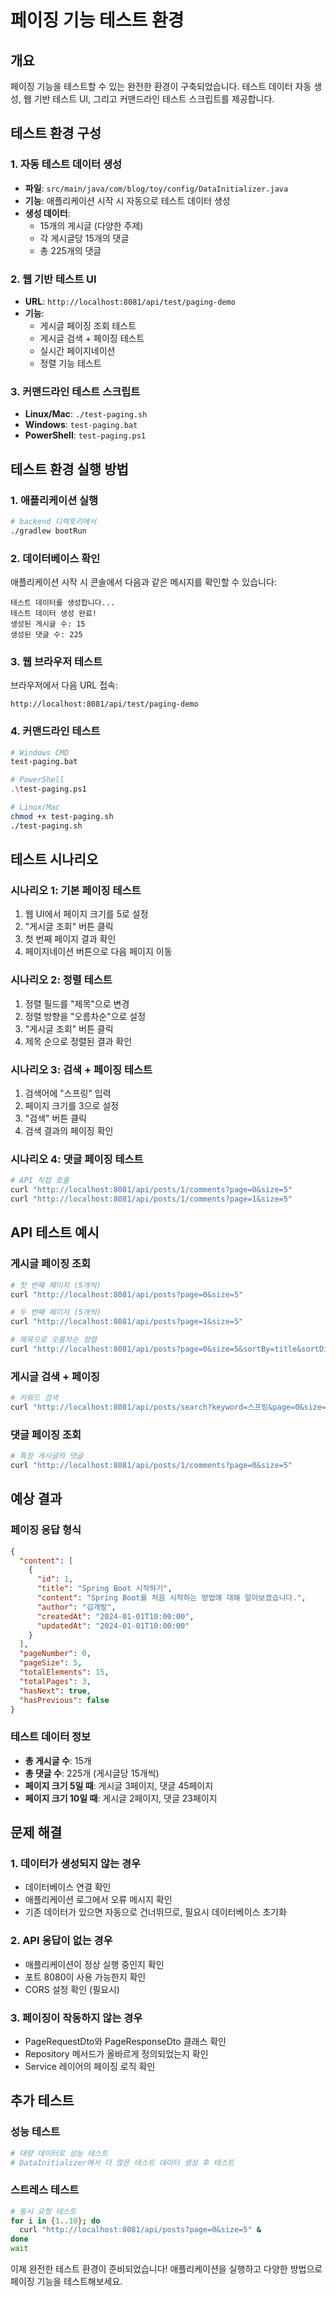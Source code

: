 # 페이징 기능 테스트 환경

## 개요
페이징 기능을 테스트할 수 있는 완전한 환경이 구축되었습니다. 테스트 데이터 자동 생성, 웹 기반 테스트 UI, 그리고 커맨드라인 테스트 스크립트를 제공합니다.

## 테스트 환경 구성

### 1. 자동 테스트 데이터 생성
- **파일**: `src/main/java/com/blog/toy/config/DataInitializer.java`
- **기능**: 애플리케이션 시작 시 자동으로 테스트 데이터 생성
- **생성 데이터**:
  - 15개의 게시글 (다양한 주제)
  - 각 게시글당 15개의 댓글
  - 총 225개의 댓글

### 2. 웹 기반 테스트 UI
- **URL**: `http://localhost:8081/api/test/paging-demo`
- **기능**: 
  - 게시글 페이징 조회 테스트
  - 게시글 검색 + 페이징 테스트
  - 실시간 페이지네이션
  - 정렬 기능 테스트

### 3. 커맨드라인 테스트 스크립트
- **Linux/Mac**: `./test-paging.sh`
- **Windows**: `test-paging.bat`
- **PowerShell**: `test-paging.ps1`

## 테스트 환경 실행 방법

### 1. 애플리케이션 실행
```bash
# backend 디렉토리에서
./gradlew bootRun
```

### 2. 데이터베이스 확인
애플리케이션 시작 시 콘솔에서 다음과 같은 메시지를 확인할 수 있습니다:
```
테스트 데이터를 생성합니다...
테스트 데이터 생성 완료!
생성된 게시글 수: 15
생성된 댓글 수: 225
```

### 3. 웹 브라우저 테스트
브라우저에서 다음 URL 접속:
```
http://localhost:8081/api/test/paging-demo
```

### 4. 커맨드라인 테스트
```bash
# Windows CMD
test-paging.bat

# PowerShell
.\test-paging.ps1

# Linux/Mac
chmod +x test-paging.sh
./test-paging.sh
```

## 테스트 시나리오

### 시나리오 1: 기본 페이징 테스트
1. 웹 UI에서 페이지 크기를 5로 설정
2. "게시글 조회" 버튼 클릭
3. 첫 번째 페이지 결과 확인
4. 페이지네이션 버튼으로 다음 페이지 이동

### 시나리오 2: 정렬 테스트
1. 정렬 필드를 "제목"으로 변경
2. 정렬 방향을 "오름차순"으로 설정
3. "게시글 조회" 버튼 클릭
4. 제목 순으로 정렬된 결과 확인

### 시나리오 3: 검색 + 페이징 테스트
1. 검색어에 "스프링" 입력
2. 페이지 크기를 3으로 설정
3. "검색" 버튼 클릭
4. 검색 결과의 페이징 확인

### 시나리오 4: 댓글 페이징 테스트
```bash
# API 직접 호출
curl "http://localhost:8081/api/posts/1/comments?page=0&size=5"
curl "http://localhost:8081/api/posts/1/comments?page=1&size=5"
```

## API 테스트 예시

### 게시글 페이징 조회
```bash
# 첫 번째 페이지 (5개씩)
curl "http://localhost:8081/api/posts?page=0&size=5"

# 두 번째 페이지 (5개씩)
curl "http://localhost:8081/api/posts?page=1&size=5"

# 제목으로 오름차순 정렬
curl "http://localhost:8081/api/posts?page=0&size=5&sortBy=title&sortDirection=asc"
```

### 게시글 검색 + 페이징
```bash
# 키워드 검색
curl "http://localhost:8081/api/posts/search?keyword=스프링&page=0&size=3"
```

### 댓글 페이징 조회
```bash
# 특정 게시글의 댓글
curl "http://localhost:8081/api/posts/1/comments?page=0&size=5"
```

## 예상 결과

### 페이징 응답 형식
```json
{
  "content": [
    {
      "id": 1,
      "title": "Spring Boot 시작하기",
      "content": "Spring Boot를 처음 시작하는 방법에 대해 알아보겠습니다.",
      "author": "김개발",
      "createdAt": "2024-01-01T10:00:00",
      "updatedAt": "2024-01-01T10:00:00"
    }
  ],
  "pageNumber": 0,
  "pageSize": 5,
  "totalElements": 15,
  "totalPages": 3,
  "hasNext": true,
  "hasPrevious": false
}
```

### 테스트 데이터 정보
- **총 게시글 수**: 15개
- **총 댓글 수**: 225개 (게시글당 15개씩)
- **페이지 크기 5일 때**: 게시글 3페이지, 댓글 45페이지
- **페이지 크기 10일 때**: 게시글 2페이지, 댓글 23페이지

## 문제 해결

### 1. 데이터가 생성되지 않는 경우
- 데이터베이스 연결 확인
- 애플리케이션 로그에서 오류 메시지 확인
- 기존 데이터가 있으면 자동으로 건너뛰므로, 필요시 데이터베이스 초기화

### 2. API 응답이 없는 경우
- 애플리케이션이 정상 실행 중인지 확인
- 포트 8080이 사용 가능한지 확인
- CORS 설정 확인 (필요시)

### 3. 페이징이 작동하지 않는 경우
- PageRequestDto와 PageResponseDto 클래스 확인
- Repository 메서드가 올바르게 정의되었는지 확인
- Service 레이어의 페이징 로직 확인

## 추가 테스트

### 성능 테스트
```bash
# 대량 데이터로 성능 테스트
# DataInitializer에서 더 많은 테스트 데이터 생성 후 테스트
```

### 스트레스 테스트
```bash
# 동시 요청 테스트
for i in {1..10}; do
  curl "http://localhost:8081/api/posts?page=0&size=5" &
done
wait
```

이제 완전한 테스트 환경이 준비되었습니다! 애플리케이션을 실행하고 다양한 방법으로 페이징 기능을 테스트해보세요.
